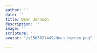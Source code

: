 ```yaml
---
author: ''
date: ''
title: Dean Johnson
description: ''
image: ''
scripture: ''
avatar: "/v1585821449/dean_rqsrsm.png"

---
```


